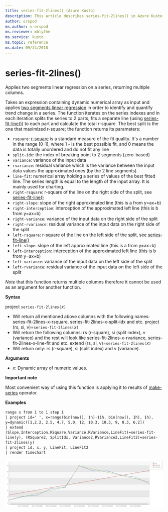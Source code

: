 ```yaml
---
title: series-fit-2lines() (Azure Kusto)
description: This article describes series-fit-2lines() in Azure Kusto.
author: orspod
ms.author: v-orspod
ms.reviewer: mblythe
ms.service: kusto
ms.topic: reference
ms.date: 09/24/2018
---
```

# series-fit-2lines()

Applies two segments linear regression on a series, returning multiple columns.  

Takes an expression containing dynamic numerical array as input and applies [two segments linear regression](https://en.wikipedia.org/wiki/Segmented-regression) in order to identify and quantify trend change in a series. The function iterates on the series indexes and in each iteration splits the series to 2 parts, fits a separate line (using [series-fit-line()](series-fit-linefunction.md)) to each part and calculate the total r-square. The best split is the one that maximized r-square; the function returns its parameters:
* `rsquare`: [r-square](https://en.wikipedia.org/wiki/Coefficient-of-determination) is a standard measure of the fit quality. It's a number in the range [0-1], where 1 - is the best possible fit, and 0 means the data is totally unordered and do not fit any line
* `split-idx`: the index of breaking point to 2 segments (zero-based)
* `variance`: variance of the input data
* `rvariance`: residual variance which is the variance between the input data values the approximated ones (by the 2 line segments).
* `line-fit`: numerical array holding a series of values of the best fitted line. The series length is equal to the length of the input array. It is mainly used for charting.
* `right-rsquare`: r-square of the line on the right side of the split, see [series-fit-line()](series-fit-linefunction.md)
* `right-slope`: slope of the right approximated line (this is a from y=ax+b)
* `right-interception`: interception of the approximated left line (this is b from y=ax+b)
* `right-variance`: variance of the input data on the right side of the split
* `right-rvariance`: residual variance of the input data on the right side of the split
* `left-rsquare`: r-square of the line on the left side of the split, see [series-fit-line()](series-fit-linefunction.md)
* `left-slope`: slope of the left approximated line (this is a from y=ax+b)
* `left-interception`: interception of the approximated left line (this is b from y=ax+b)
* `left-variance`: variance of the input data on the left side of the split
* `left-rvariance`: residual variance of the input data on the left side of the split

*Note* that this function returns multiple columns therefore it cannot be used as an argument for another function.

**Syntax**

project `series-fit-2lines(`*x*`)`
* Will return all mentioned above columns with the following names: series-fit-2lines-x-rsquare, series-fit-2lines-x-split-idx and etc.
project (rs, si, v)=`series-fit-2lines(`*x*`)`
* Will return the following columns: rs (r-square), si (split index), v (variance) and the rest will look like series-fit-2lines-x-rvariance, series-fit-2lines-x-line-fit and etc.
extend (rs, si, v)=`series-fit-2lines(`*x*`)`
* Will return only: rs (r-square), si (split index) and v (variance).
  
**Arguments**

* *x*: Dynamic array of numeric values.  

**Important note**

Most convenient way of using this function is applying it to results of [make-series](make-seriesoperator.md) operator.

**Examples**

```kusto
range x from 1 to 1 step 1
| project id=' ', x=range(bin(now(), 1h)-11h, bin(now(), 1h), 1h), y=dynamic([1,2.2, 2.5, 4.7, 5.0, 12, 10.3, 10.3, 9, 8.3, 6.2])
| extend (Slope,Interception,RSquare,Variance,RVariance,LineFit)=series-fit-line(y), (RSquare2, SplitIdx, Variance2,RVariance2,LineFit2)=series-fit-2lines(y)
| project id, x, y, LineFit, LineFit2
| render timechart
```

![](./Images/samples/series-fit-2lines.png)